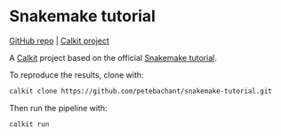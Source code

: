 # Snakemake tutorial

[GitHub repo](https://github.com/petebachant/snakemake-tutorial) |
[Calkit project](https://calkit.io/petebachant/snakemake-tutorial)

A [Calkit](https://calkit.org) project based on the official
[Snakemake tutorial](https://snakemake.readthedocs.io/en/stable/tutorial/basics.html).

To reproduce the results, clone with:

```sh
calkit clone https://github.com/petebachant/snakemake-tutorial.git
```

Then run the pipeline with:

```sh
calkit run
```
